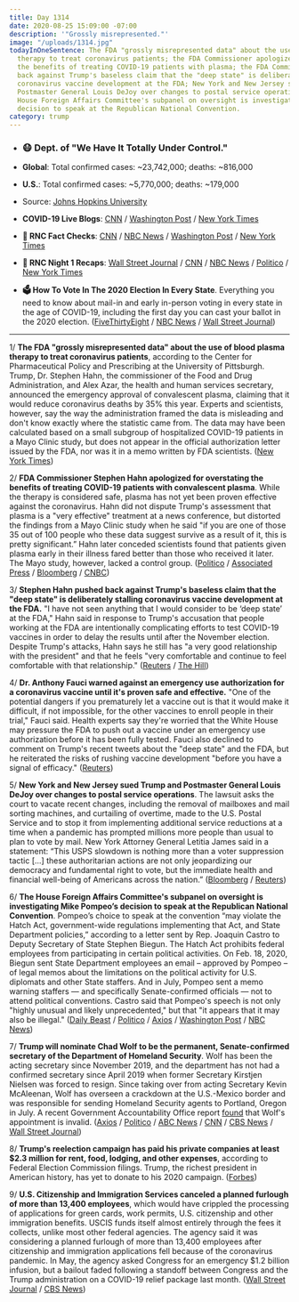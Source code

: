 ```yaml
---
title: Day 1314
date: 2020-08-25 15:09:00 -07:00
description: '"Grossly misrepresented."'
image: "/uploads/1314.jpg"
todayInOneSentence: The FDA "grossly misrepresented data" about the use of blood plasma
  therapy to treat coronavirus patients; the FDA Commissioner apologized for overstating
  the benefits of treating COVID-19 patients with plasma; the FDA Commissioner pushed
  back against Trump's baseless claim that the "deep state" is deliberately stalling
  coronavirus vaccine development at the FDA; New York and New Jersey sued Trump and
  Postmaster General Louis DeJoy over changes to postal service operations; and the
  House Foreign Affairs Committee's subpanel on oversight is investigating Mike Pompeo’s
  decision to speak at the Republican National Convention.
category: trump
---
```


* ### 😷 Dept. of "We Have It Totally Under Control."

* **Global**: Total confirmed cases: \~23,742,000; deaths: \~816,000

* **U.S.**: Total confirmed cases: \~5,770,000; deaths: \~179,000

* Source: [Johns Hopkins University](https://coronavirus.jhu.edu/map.html)

* **COVID-19 Live Blogs**: [CNN](https://www.cnn.com/world/live-news/coronavirus-pandemic-08-25-20-intl/index.html) / [Washington Post](https://www.washingtonpost.com/nation/2020/08/25/coronavirus-covid-live-updates-us/) / [New York Times](https://www.nytimes.com/2020/08/25/world/covid-19-coronavirus.html)

* **🐘 RNC Fact Checks**: [CNN](https://www.cnn.com/2020/08/24/politics/republican-national-convention-first-night-fact-check/index.html) / [NBC News](https://www.nbcnews.com/politics/2020-election/fact-checking-republican-national-convention-night-1-n1237974) / [Washington Post](https://www.washingtonpost.com/politics/2020/08/24/fact-checking-first-night-2020-republican-national-convention/) / [New York Times](https://www.nytimes.com/live/2020/08/24/us/rnc-fact-check)

* **🐘 RNC Night 1 Recaps**: [Wall Street Journal](https://www.wsj.com/articles/four-key-takeaways-from-the-rncs-first-night-11598353201) / [CNN](https://www.cnn.com/2020/08/25/politics/rnc-highlights-day-1/index.html) / [NBC News](https://www.nbcnews.com/politics/2020-election/no-platform-reverence-trump-4-key-takeaways-rnc-2020-night-n1237923) / [Politico](https://www.politico.com/news/2020-elections/rnc-republican-convention) / [New York Times](https://www.nytimes.com/live/2020/08/25/us/rnc-convention-election)

* **🗳 How To Vote In The 2020 Election In Every State**. Everything you need to know about mail-in and early in-person voting in every state in the age of COVID-19, including the first day you can cast your ballot in the 2020 election. ([FiveThirtyEight](https://projects.fivethirtyeight.com/how-to-vote-2020/) / [NBC News](https://www.nbcnews.com/specials/plan-your-vote-state-by-state-guide-voting-by-mail-early-in-person-voting-election/index.html?cid=bc_npd_nn_ms_np-1_200816) / [Wall Street Journal](https://www.wsj.com/articles/how-to-vote-by-mail-in-every-state-11597840923))

---

1/ **The FDA "grossly misrepresented data" about the use of blood plasma therapy to treat coronavirus patients**, according to the Center for Pharmaceutical Policy and Prescribing at the University of Pittsburgh. Trump, Dr. Stephen Hahn, the commissioner of the Food and Drug Administration, and Alex Azar, the health and human services secretary, announced the emergency approval of convalescent plasma, claiming that it would reduce coronavirus deaths by 35% this year. Experts and scientists, however, say the way the administration framed the data is misleading and don't know exactly where the statistic came from. The data may have been calculated based on a small subgroup of hospitalized COVID-19 patients in a Mayo Clinic study, but does not appear in the official authorization letter issued by the FDA, nor was it in a memo written by FDA scientists. ([New York Times](https://www.nytimes.com/2020/08/24/health/fda-blood-plasma.html))

2/ **FDA Commissioner Stephen Hahn apologized for overstating the benefits of treating COVID-19 patients with convalescent plasma**. While the therapy is considered safe, plasma has not yet been proven effective against the coronavirus. Hahn did not dispute Trump's assessment that plasma is a "very effective" treatment at a news conference, but distorted the findings from a Mayo Clinic study when he said "if you are one of those 35 out of 100 people who these data suggest survive as a result of it, this is pretty significant.” Hahn later conceded scientists found that patients given plasma early in their illness fared better than those who received it later. The Mayo study, however, lacked a control group. ([Politico](https://www.politico.com/news/2020/08/25/fda-chief-plasma-benefits-criticism-401514) / [Associated Press](https://apnews.com/a7f0e8aac34a860ad502912564681b7c) / [Bloomberg](https://www.bloomberg.com/news/articles/2020-08-24/fda-trump-officials-misrepresent-key-statistic-on-covid-therapy) / [CNBC](https://www.cnbc.com/2020/08/25/fda-chief-walks-back-comments-on-effectiveness-of-coronavirus-plasma-treatment.html))

3/ **Stephen Hahn pushed back against Trump's baseless claim that the "deep state" is deliberately stalling coronavirus vaccine development at the FDA.** "I have not seen anything that I would consider to be ‘deep state’ at the FDA," Hahn said in response to Trump's accusation that people working at the FDA are intentionally complicating efforts to test COVID-19 vaccines in order to delay the results until after the November election. Despite Trump's attacks, Hahn says he still has "a very good relationship with the president" and that he feels "very comfortable and continue to feel comfortable with that relationship." ([Reuters](https://www.reuters.com/article/us-health-coronavirus-usa-hahn-exclusive/exclusive-fda-commissioner-disputes-trump-says-no-deep-state-thwarting-vaccine-idUSKBN25L0A2) / [The Hill](https://thehill.com/policy/healthcare/513496-fda-chief-pushes-back-on-trump-no-deep-state-blocking-coronavirus-vaccine))

4/ **Dr. Anthony Fauci warned against an emergency use authorization for a coronavirus vaccine until it's proven safe and effective.** "One of the potential dangers if you prematurely let a vaccine out is that it would make it difficult, if not impossible, for the other vaccines to enroll people in their trial," Fauci said.  Health experts say they're worried that the White House may pressure the FDA to push out a vaccine under an emergency use authorization before it has been fully tested. Fauci also declined to comment on Trump's recent tweets about the "deep state" and the FDA, but he reiterated the risks of rushing vaccine development "before you have a signal of efficacy." ([Reuters](https://www.reuters.com/article/us-health-coronavirus-vaccine-approval-e/exclusive-fauci-says-rushing-out-a-vaccine-could-jeopardize-testing-of-others-idUSKBN25K2M0))

5/ **New York and New Jersey sued Trump and Postmaster General Louis DeJoy over changes to postal service operations**.
The lawsuit asks the court to vacate recent changes, including the removal of mailboxes and mail sorting machines, and curtailing of overtime, made to the U.S. Postal Service and to stop it from implementing additional service reductions at a time when a pandemic has prompted millions more people than usual to plan to vote by mail. New York Attorney General Letitia James said in a statement: “This USPS slowdown is nothing more than a voter suppression tactic \[...\] these authoritarian actions are not only jeopardizing our democracy and fundamental right to vote, but the immediate health and financial well-being of Americans across the nation.” ([Bloomberg](https://www.bloomberg.com/news/articles/2020-08-25/new-york-and-new-jersey-sue-trump-dejoy-and-postal-service?sref=MIBMEEoj) / [Reuters](https://www.reuters.com/article/us-election-postoffice-idUSKBN25L2ET))

6/ **The House Foreign Affairs Committee's subpanel on oversight is investigating Mike Pompeo’s decision to speak at the Republican National Convention**. Pompeo’s choice to speak at the convention “may violate the Hatch Act, government-wide regulations implementing that Act, and State Department policies,” according to a letter sent by Rep. Joaquin Castro to Deputy Secretary of State Stephen Biegun. The Hatch Act prohibits federal employees from participating in certain political activities. On Feb. 18, 2020, Biegun sent State Department employees an email – approved by Pompeo – of legal memos about the limitations on the political activity for U.S. diplomats and other State staffers. And in July, Pompeo sent a memo warning staffers — and specifically Senate-confirmed officials — not to attend political conventions. Castro said that Pompeo's speech is not only "highly unusual and likely unprecedented," but that "it appears that it may also be illegal." ([Daily Beast](https://www.thedailybeast.com/house-panel-to-investigate-whether-mike-pompeos-rnc-speech-violated-hatch-act) / [Politico](https://www.politico.com/news/2020/08/24/state-department-memo-pompeo-rnc-400897) / [Axios](https://www.axios.com/pompeo-rnc-speech-investigation-b50c7576-3201-4926-92d0-faad96c5ae2e.html) / [Washington Post](https://www.washingtonpost.com/national-security/pompeo-stirs-up-outrage-among-some-diplomats-over-speech-to-rnc/2020/08/25/66dddf66-e6cf-11ea-a414-8422fa3e4116_story.html) / [NBC News](https://www.nbcnews.com/politics/2020-election/diplomats-aghast-pompeo-set-address-gop-convention-jerusalem-n1237956))

7/ **Trump will nominate Chad Wolf to be the permanent, Senate-confirmed secretary of the Department of Homeland Security**. Wolf has been the acting secretary since November 2019, and the department has not had a confirmed secretary since April 2019 when former Secretary Kirstjen Nielsen was forced to resign. Since taking over from acting Secretary Kevin McAleenan, Wolf has overseen a crackdown at the U.S.-Mexico border and was responsible for sending Homeland Security agents to Portland, Oregon in July. A recent Government Accountability Office report [found](https://whatthefuckjusthappenedtoday.com/2020/08/14/day-1303/#1-trump%E2%80%99s-top-two-officials-at-the-d) that Wolf's appointment is invalid. ([Axios](https://www.axios.com/trump-chad-wolf-homeland-security-bc024a80-55f7-40a8-bedb-9bb961626dc0.html) / [Politico](https://www.politico.com/news/2020/08/25/chad-wolf-secretary-of-homeland-security-401600) / [ABC News](https://abcnews.go.com/Politics/trump-nominate-chad-wolf-permanent-head-dhs/story?id=72598234) / [CNN](https://www.cnn.com/2020/08/25/politics/chad-wolf-homeland-security-secretary/index.html) / [CBS News](https://www.cbsnews.com/news/chad-wolf-trump-nomination-homeland-security-dhs-secretary/) / [Wall Street Journal](https://www.wsj.com/articles/chad-wolf-nominated-as-homeland-security-secretary-11598374785?mod=djemalertNEWS))

8/ **Trump's reelection campaign has paid his private companies at least $2.3 million for rent, food, lodging, and other expenses**, according to Federal Election Commission filings. Trump, the richest president in American history, has yet to donate to his 2020 campaign. ([Forbes](https://www.forbes.com/sites/danalexander/2020/08/25/trump-has-now-moved-23-million-of-campaign-donor-money-into-his-private-business/#154f5f5773c7))

9/ **U.S. Citizenship and Immigration Services canceled a planned furlough of more than 13,400 employees**, which would have crippled the processing of applications for green cards, work permits, U.S. citizenship and other immigration benefits. USCIS funds itself almost entirely through the fees it collects, unlike most other federal agencies. The agency said it was considering a planned furlough of more than 13,400 employees after citizenship and immigration applications fell because of the coronavirus pandemic. In May, the agency asked Congress for an emergency $1.2 billion infusion, but a bailout faded following a standoff between Congress and the Trump administration on a COVID-19 relief package last month. ([Wall Street Journal](https://www.wsj.com/articles/u-s-immigration-agency-abandons-planned-furloughs-11598374541) / [CBS News](https://www.cbsnews.com/news/uscis-abandons-furloughs-13000-employees-us-immigration-system/))